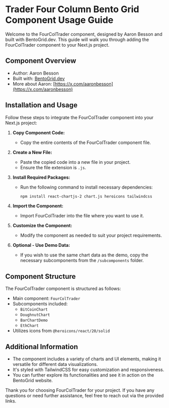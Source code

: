 # Trader Four Column Bento Grid Component Usage Guide

Welcome to the FourColTrader component, designed by Aaron Besson and built with BentoGrid.dev. This guide will walk you through adding the FourColTrader component to your Next.js project.

## Component Overview

- Author: Aaron Besson
- Built with: [BentoGrid.dev](https://bentogrid.dev/gallery)
- More about Aaron: [https://x.com/aaronbesson](https://x.com/aaronbesson)

## Installation and Usage

Follow these steps to integrate the FourColTrader component into your Next.js project:

1. **Copy Component Code:**
   - Copy the entire contents of the FourColTrader component file.

2. **Create a New File:**
   - Paste the copied code into a new file in your project.
   - Ensure the file extension is `.js`.

3. **Install Required Packages:**
   - Run the following command to install necessary dependencies:
     ```bash
     npm install react-chartjs-2 chart.js heroicons tailwindcss
     ```

4. **Import the Component:**
   - Import FourColTrader into the file where you want to use it.

5. **Customize the Component:**
   - Modify the component as needed to suit your project requirements.

6. **Optional - Use Demo Data:**
   - If you wish to use the same chart data as the demo, copy the necessary subcomponents from the `/subcomponents` folder.

## Component Structure

The FourColTrader component is structured as follows:

- Main component: `FourColTrader`
- Subcomponents included:
  - `BitCoinChart`
  - `DoughnutChart`
  - `BarChartDemo`
  - `EthChart`
- Utilizes icons from `@heroicons/react/20/solid`

## Additional Information

- The component includes a variety of charts and UI elements, making it versatile for different data visualizations.
- It's styled with TailwindCSS for easy customization and responsiveness.
- You can further explore its functionalities and see it in action on the BentoGrid website.

Thank you for choosing FourColTrader for your project. If you have any questions or need further assistance, feel free to reach out via the provided links.
